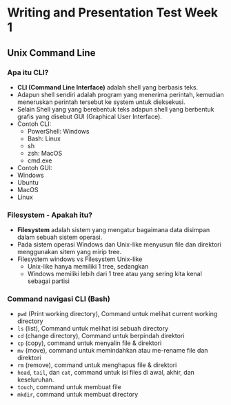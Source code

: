 # Writing and Presentation Test Week 1
## **Unix Command Line**
### **Apa itu CLI?**
- **CLI (Command Line Interface)** adalah shell yang berbasis teks.
- Adapun shell sendiri adalah program yang menerima perintah, kemudian meneruskan perintah tersebut ke system untuk dieksekusi.
- Selain Shell yang yang berebentuk teks adapun shell yang berbentuk grafis yang disebut GUI (Graphical User Interface). 
- Contoh CLI:
  - PowerShell: Windows
  - Bash: Linux
  - sh
  - zsh: MacOS
  - cmd.exe
-  Contoh GUI:
  - Windows
  - Ubuntu
  - MacOS
  - Linux
### **Filesystem - Apakah itu?**
- **Filesystem** adalah sistem yang mengatur bagaimana data disimpan dalam sebuah sistem operasi.
- Pada sistem operasi Windows dan Unix-like menyusun file dan direktori menggunakan sitem yang mirip tree. 
- Filesystem windows vs Filesystem Unix-like
  - Unix-like hanya memiliki 1 tree, sedangkan
  - Windows memiliki lebih dari 1 tree atau yang sering kita kenal sebagai partisi
### **Command navigasi CLI (Bash)**
- ``` pwd ``` (Print working directory), Command untuk melihat current working directory
- ``` ls ``` (list), Command untuk melihat isi sebuah directory
- ``` cd ``` (change directory), Command untuk berpindah direktori
- ``` cp ``` (copy), command untuk menyalin file & direktori
- ``` mv ``` (move), command untuk memindahkan atau me-rename file dan direktori
- ``` rm ``` (remove), command untuk menghapus file & direktori
- ``` head ```, ``` tail ```, dan ``` cat ```, command untuk isi files di awal, akhir, dan keseluruhan.
- ``` touch ```, command untuk membuat file
- ``` mkdir ```, command untuk membuat directory
